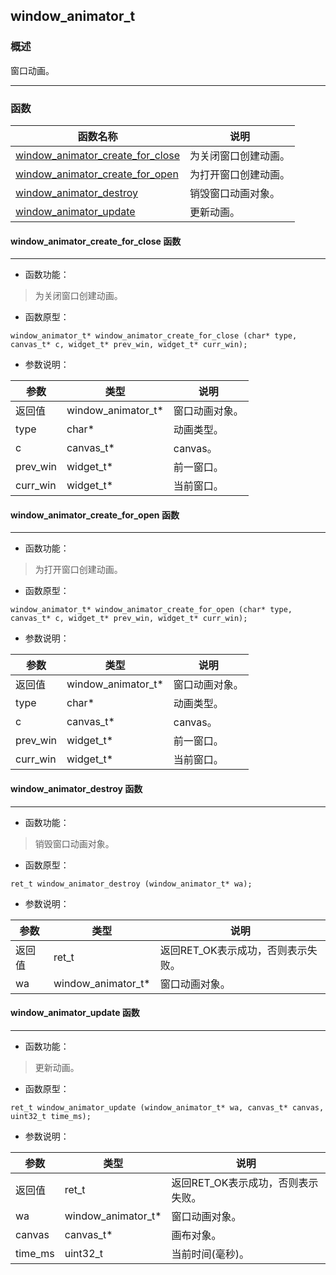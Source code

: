 ## window\_animator\_t
### 概述
 窗口动画。


----------------------------------
### 函数
<p id="window_animator_t_methods">

| 函数名称 | 说明 | 
| -------- | ------------ | 
| <a href="#window_animator_t_window_animator_create_for_close">window\_animator\_create\_for\_close</a> | 为关闭窗口创建动画。 |
| <a href="#window_animator_t_window_animator_create_for_open">window\_animator\_create\_for\_open</a> | 为打开窗口创建动画。 |
| <a href="#window_animator_t_window_animator_destroy">window\_animator\_destroy</a> | 销毁窗口动画对象。 |
| <a href="#window_animator_t_window_animator_update">window\_animator\_update</a> | 更新动画。 |
#### window\_animator\_create\_for\_close 函数
-----------------------

* 函数功能：

> <p id="window_animator_t_window_animator_create_for_close"> 为关闭窗口创建动画。




* 函数原型：

```
window_animator_t* window_animator_create_for_close (char* type, canvas_t* c, widget_t* prev_win, widget_t* curr_win);
```

* 参数说明：

| 参数 | 类型 | 说明 |
| -------- | ----- | --------- |
| 返回值 | window\_animator\_t* | 窗口动画对象。 |
| type | char* | 动画类型。 |
| c | canvas\_t* | canvas。 |
| prev\_win | widget\_t* | 前一窗口。 |
| curr\_win | widget\_t* | 当前窗口。 |
#### window\_animator\_create\_for\_open 函数
-----------------------

* 函数功能：

> <p id="window_animator_t_window_animator_create_for_open"> 为打开窗口创建动画。




* 函数原型：

```
window_animator_t* window_animator_create_for_open (char* type, canvas_t* c, widget_t* prev_win, widget_t* curr_win);
```

* 参数说明：

| 参数 | 类型 | 说明 |
| -------- | ----- | --------- |
| 返回值 | window\_animator\_t* | 窗口动画对象。 |
| type | char* | 动画类型。 |
| c | canvas\_t* | canvas。 |
| prev\_win | widget\_t* | 前一窗口。 |
| curr\_win | widget\_t* | 当前窗口。 |
#### window\_animator\_destroy 函数
-----------------------

* 函数功能：

> <p id="window_animator_t_window_animator_destroy"> 销毁窗口动画对象。




* 函数原型：

```
ret_t window_animator_destroy (window_animator_t* wa);
```

* 参数说明：

| 参数 | 类型 | 说明 |
| -------- | ----- | --------- |
| 返回值 | ret\_t | 返回RET\_OK表示成功，否则表示失败。 |
| wa | window\_animator\_t* | 窗口动画对象。 |
#### window\_animator\_update 函数
-----------------------

* 函数功能：

> <p id="window_animator_t_window_animator_update"> 更新动画。




* 函数原型：

```
ret_t window_animator_update (window_animator_t* wa, canvas_t* canvas, uint32_t time_ms);
```

* 参数说明：

| 参数 | 类型 | 说明 |
| -------- | ----- | --------- |
| 返回值 | ret\_t | 返回RET\_OK表示成功，否则表示失败。 |
| wa | window\_animator\_t* | 窗口动画对象。 |
| canvas | canvas\_t* | 画布对象。 |
| time\_ms | uint32\_t | 当前时间(毫秒)。 |
